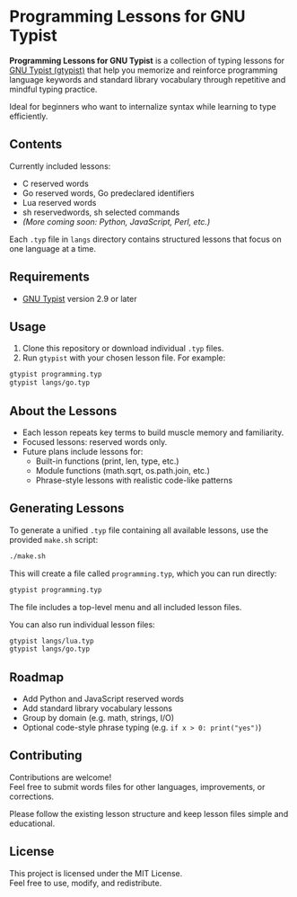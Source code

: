 # Programming Lessons for GNU Typist

**Programming Lessons for GNU Typist** is a collection of typing lessons for
[GNU Typist (gtypist)](https://www.gnu.org/software/gtypist/) that help you
memorize and reinforce programming language keywords and standard library
vocabulary through repetitive and mindful typing practice.

Ideal for beginners who want to internalize syntax while learning to type
efficiently.

## Contents

Currently included lessons:

- C reserved words
- Go reserved words, Go predeclared identifiers
- Lua reserved words
- sh reservedwords, sh selected commands
- *(More coming soon: Python, JavaScript, Perl, etc.)*

Each `.typ` file in `langs` directory contains structured lessons that focus
on one language at a time.

## Requirements

- [GNU Typist](https://www.gnu.org/software/gtypist/) version 2.9 or later  

## Usage

1. Clone this repository or download individual `.typ` files.
2. Run `gtypist` with your chosen lesson file. For example:

```sh
gtypist programming.typ
gtypist langs/go.typ
```

## About the Lessons

- Each lesson repeats key terms to build muscle memory and familiarity.
- Focused lessons: reserved words only.
- Future plans include lessons for:
    * Built-in functions (print, len, type, etc.)
    * Module functions (math.sqrt, os.path.join, etc.)
    * Phrase-style lessons with realistic code-like patterns

## Generating Lessons

To generate a unified `.typ` file containing all available lessons, use the
provided `make.sh` script:

```sh
./make.sh
```

This will create a file called `programming.typ`, which you can run directly:

```sh
gtypist programming.typ
```

The file includes a top-level menu and all included lesson files.

You can also run individual lesson files:

```sh
gtypist langs/lua.typ
gtypist langs/go.typ
```

## Roadmap

- Add Python and JavaScript reserved words
- Add standard library vocabulary lessons
- Group by domain (e.g. math, strings, I/O)
- Optional code-style phrase typing (e.g. `if x > 0: print("yes")`)

## Contributing

Contributions are welcome!  
Feel free to submit words files for other languages, improvements, or
corrections.

Please follow the existing lesson structure and keep lesson files simple and
educational.

## License

This project is licensed under the MIT License.  
Feel free to use, modify, and redistribute.
